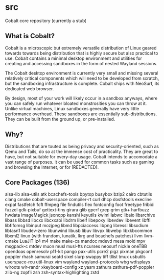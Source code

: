 # src
Cobalt core repository (currently a stub)

## What is Cobalt?
Cobalt is a microscopic but extremely versatile distribution of Linux geared towards towards being distribution that is highly secure but also practical to use. Cobalt contains a minimal desktop environment and utilities for creating and accessing sandboxes in the form of nested Wayland sessions.

The Cobalt desktop environment is currently very small and missing several relatively critical components which will need to be developed from scratch, but the sandboxing infrastructure is complete. Cobalt ships with NeoSurf, its dedicated web browser.

By design, most of your work will likely occur in a sandbox anyways, where you can safely run whatever bloated monstrosities you can throw at it. Unlike virtual machines, Linux sandboxes generally have very little performance overhead. These sandboxes are essentially sub-distributions. They can be built from the ground up, or pre-installed.

## Why?
Distributions that are touted as being privacy and security-oriented, such as Qemu and Tails, do so at the immense cost of practicality. They are great to have, but not suitable for every-day usage. Cobalt intends to accomodate a vast range of purposes. It can be used for common tasks such as gaming and browsing the Internet, or for [REDACTED].

## Core Packages (136)
alsa-lib
alsa-utils
atk
bcachefs-tools
bpytop
busybox
bzip2
cairo
cbtutils
clang
cmake
cobalt-userspace
compiler-rt
curl
dhcp
dosfstools
execline
expat
fastfetch
fcft
ffmpeg
file
findutils
flex
fontconfig
foot
freetype
fribidi
fuzzel
gdk-pixbuf
gettext-tiny
girara
glib
gperf
grep
grim
gtk+
harfbuzz
hwdata
ImageMagick
jsoncpp
kanshi
keyutils
kwiml
labwc
libaio
libarchive
libass
libbsd
libcxx
libcxxabi
libdrm
libelf
libepoxy
libevdev
libevent
libffi
libfifomsg
libinput
mozjpeg
libmd
libpciaccess
libpng
libressl
libsodium
libtasn1
libudev-zero
libunwind
libusb
libuv
libvpx
libwebp
libxkbcommon
libxml2
linux (with frandom, lunatik, lkrg and bcachefs patches)
llvm
llvm-cmake
LuaJIT
lz4
m4
make
make-ca
mandoc
mdevd
mesa
mold
mpv
msgpack-c
mtdev
muon
musl
musl-fts
ncurses
neosurf
nickle
oneTBB
opendoas
openresolv
p11-kit
pango
pax-utils
pcre2
pigz
pixman
pkgconf
poppler
rhash
samurai
seatd
sixel
slurp
swappy
tiff
tllist
tmux
usbutils
userspace-rcu
util-linux
vim
wayland
wayland-protocols
wbg
wdisplays
wlroots
wlr-randr
xkeyboard-config
xz
yasm
zathura
zathura-pdf-poppler
zlib-ng
zopfli
zsh
zsh-syntax-highlighting
zstd

